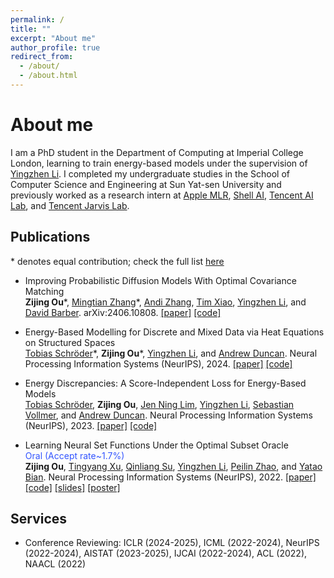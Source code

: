 ```yaml
---
permalink: /
title: ""
excerpt: "About me"
author_profile: true
redirect_from: 
  - /about/
  - /about.html
---
```


About me
======
I am a PhD student in the Department of Computing  at Imperial College London, learning to train energy-based models under the supervision of [Yingzhen Li](http://yingzhenli.net/home/en/). I completed my undergraduate studies in the School of Computer Science and Engineering at Sun Yat-sen University and previously worked as a research intern at [Apple MLR](https://machinelearning.apple.com/), [Shell AI](https://www.shell.com/what-we-do/digitalisation/artificial-intelligence.html), [Tencent AI Lab](https://ailab.tencent.com/ailab/en/index), and [Tencent Jarvis Lab](https://jarvislab.tencent.com/index-en.html).

Publications
------

\* denotes equal contribution; check the full list [here](https://scholar.google.com/citations?user=zZg3Cm0AAAAJ)

- Improving Probabilistic Diffusion Models With Optimal Covariance Matching <br>
<b>Zijing Ou</b>\*, [Mingtian Zhang](https://mingtian.ai/)\*, [Andi Zhang](https://andi.ac/), [Tim Xiao](https://timx.me/), [Yingzhen Li](http://yingzhenli.net/home/en/), and [David Barber](http://web4.cs.ucl.ac.uk/staff/D.Barber/pmwiki/pmwiki.php).
arXiv:2406.10808.
<a href="https://arxiv.org/abs/2406.10808">[paper]</a> <a href="https://github.com/J-zin/OCM_DPM">[code]</a>

- Energy-Based Modelling for Discrete and Mixed Data via Heat Equations on Structured Spaces <br>
<a href="https://tobias-schroeder.github.io/">Tobias Schröder</a>\*, <b>Zijing Ou</b>\*, <a href="http://yingzhenli.net/home/en/">Yingzhen Li</a>, and <a href="https://www.imperial.ac.uk/people/a.duncan">Andrew Duncan</a>.
Neural Processing Information Systems (NeurIPS), 2024.
<a href="https://neurips.cc/virtual/2024/poster/93171">[paper]</a> <a href="https://github.com/J-zin/discrete-energy-discrepancy">[code]</a>

- Energy Discrepancies: A Score-Independent Loss for Energy-Based Models <br>
<a href="https://tobias-schroeder.github.io/">Tobias Schröder</a>, <b>Zijing Ou</b>, <a href="https://scholar.google.com/citations?user=Uryp_N8AAAAJ&hl=en">Jen Ning Lim</a>, <a href="http://yingzhenli.net/home/en/">Yingzhen Li</a>, <a href="https://scholar.google.co.uk/citations?user=WoqSEpYAAAAJ&hl=en">Sebastian Vollmer</a>, and <a href="https://www.imperial.ac.uk/people/a.duncan">Andrew Duncan</a>.
Neural Processing Information Systems (NeurIPS), 2023.
<a href="https://arxiv.org/abs/2307.06431">[paper]</a> <a href="https://github.com/J-zin/energy-discrepancy">[code]</a>

- Learning Neural Set Functions Under the Optimal Subset Oracle  <br> <font color="#3355FF">Oral (Accept rate~1.7%)</font> <br>
<b>Zijing Ou</b>, <a href="https://scholar.google.com.hk/citations?user=6gIs5YMAAAAJ&hl=en">Tingyang Xu</a>, <a href="https://scholar.google.com/citations?user=cuIweygAAAAJ&hl=en">Qinliang Su</a>, <a href="http://yingzhenli.net/home/en/">Yingzhen Li</a>, <a href="https://peilinzhao.github.io/">Peilin Zhao</a>, and <a href="https://yataobian.com/">Yatao Bian</a>.
Neural Processing Information Systems (NeurIPS), 2022.
<a href="https://arxiv.org/abs/2203.01693">[paper]</a> <a href="https://github.com/SubsetSelection/EquiVSet/tree/main">[code]</a> <a href="https://nips.cc/media/neurips-2022/Slides/54333_NwPxNtj.pdf">[slides]</a> <a href="https://nips.cc/media/PosterPDFs/NeurIPS%202022/54333.png?t=1669298430.3968306">[poster]</a> 

<!--
- Integrating Semantics and Neighborhood Information with Graph-Driven Generative Models for Document Retrieval <br>
 <b>Zijing Ou</b>, <a href="https://scholar.google.com/citations?user=cuIweygAAAAJ&hl=en">Qinliang Su</a>, <a href="https://scholar.google.com/citations?user=0SIMxCgAAAAJ&hl=zh-CN">Jianxin Yu</a>, <a href="http://www-labs.iro.umontreal.ca/~liubang/">Bang Liu</a>, Jingwen Wang, <a href="https://zacharywaseda.github.io/">Ruihui Zhao</a>, <a href="https://cse.buffalo.edu/~changyou/">Changyou Chen</a> and <a href="https://sites.google.com/site/yefengzheng/">Yefeng Zheng</a>.
Annual Meeting of the Association for Computational Linguistics (ACL), 2021. <a href="https://j-zin.github.io/files/acl_2021.pdf">[paper]</a> <a href="https://github.com/J-zin/SNUH">[code]</a> <a href="https://j-zin.github.io/files/acl_2021_slides.pdf">[slides]</a>
-->

<!-- Research Exeerience
------

**Tencent AI Lab** (2021.07 - present)
- Research Intern, Machine Learning Group, <a href="https://ai.tencent.com/ailab/en/index">Tencent AI Lab</a>, Shenzhen, China
- Work with: [Yatao Bian](https://yataobian.com/), Tingyang Xu

**Tencent Jarvis Lab** (2020.05 - 2021.06)
- Research Intern, <a href="https://jarvislab.tencent.com/">Tencent Jarvis Lab</a>, Shenzhen, China
- Work with: [Yefeng Zheng](https://sites.google.com/site/yefengzheng/), [Bang Liu](http://www-labs.iro.umontreal.ca/~liubang/)

**Sun Yat-sen University** (2018.09 - 2021.06)
- Research Assistant, School of Computer Science and Engineering
- Work with: [Qinliang Su](https://scholar.google.com/citations?user=cuIweygAAAAJ&hl=en) -->

Services
------

- Conference Reviewing: ICLR (2024-2025), ICML (2022-2024), NeurIPS (2022-2024), AISTAT (2023-2025), IJCAI (2022-2024), ACL (2022), NAACL (2022)
